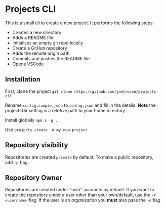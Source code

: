 # Projects CLI

This is a small cli to create a new project. It performs the following steps:

- Creates a new directory
- Adds a README file
- Initialises an empty git repo locally
- Create a GitHub repository
- Adds the remote origin path
- Commits and pushes the README file
- Opens VSCode

## Installation

First, clone the project
`git clone https://github.com/joelrozen/projects-cli`

Rename `config.sample.json` to `config.json` and fill in the details. **Note** the projectsDir setting is a _relative_ path to your home directory.

Install globally
`npm i -g .`

Use
`projects create -n my-new-project`

## Repository visibility

Repositories are created `private` by default. To make a public repository, add `-p` flag.

## Repository Owner

Repositories are created under "user" accounts by default. If you want to create the repository under a user other than your own/default, use the `-r <username>` flag.
If the user is an _organisation_ you **must** also pass the `-o` flag
